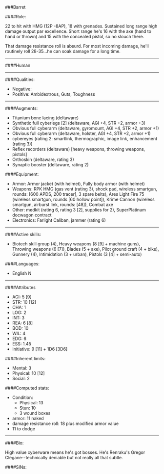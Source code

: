 ###Barret

####Role:

22 to hit with HMG (12P -8AP), 18 with grenades. Sustained long range high damage output par excellence. Short range he's 16 with the axe (hand to hand or thrown) and 15 with the concealed pistol, so no slouch there.

That damage resistance roll is absurd. For most incoming damage, he'll routinely roll 28-35...he can soak damage for a long time.

____
####Human

____
####Qualities:

- Negative: 
- Positive: Ambidextrous, Guts, Toughness

____
####Augments:

- Titanium bone lacing (deltaware)
- Synthetic full cyberlegs \[2\] (deltaware, AGI +4, STR +2, armor +3)
- Obvious full cyberarm (deltaware, gyromount, AGI +4, STR +2, armor +1)
- Obvious full cyberarm (deltaware, holster, AGI +4, STR +2, armor +1)
- cybereyes (rating 2: smartlink, thermographic, image link, enhancement (rating 3))
- Reflex recorders (deltaware) [heavy weapons, throwing weapons, pistols]
- Orthoskin (deltaware, rating 3)
- Synaptic booster (deltaware, rating 2)


####Equipment:

- Armor: Armor jacket (with helmet), Fully body armor (with helmet)
- Weapons: RPK HMG (gas vent (rating 3), shock pad, wireless smartgun, rounds: [600 APDS, 200 tracer], 3 spare belts), Ares Light Fire 75 (wireless smartgun, rounds [60 hollow point]), Krime Cannon (wireless smartgun, airburst link, rounds: [48]), Combat axe
- Other: medkit (rating 6, rating 3 [2], supplies for 2), SuperPlatinum docwagon contract
- Electronics: Farlight Caliban, jammer (rating 6)

____
####Active skills:

- Biotech skill group (4), Heavy weapons (8 [9] + machine guns), Throwing weapons (6 [7]), Blades (5 + axe), Pilot ground craft (4 + bike), Gunnery (4), Intimidation (3 + urban), Pistols (3 [4] + semi-auto)

####Languages:

- English N

____
####Attributes

- AGI: 5 [9]
- STR: 10 [12]
- CHA: 1
- LOG: 2
- INT: 3
- REA: 6 [8]
- BOD: 10
- WIL: 4
- EDG: 6
- ESS: 1.45
- Initiative: 9 [11] + 1D6 [3D6]

####Inherent limits:

- Mental: 3
- Physical: 10 [12]
- Social: 2

####Computed stats:

- Condition:
	- Physical: 13
	- Stun: 10
	- 3 wound boxes
- armor: 11 naked
- damage resistance roll: 18 plus modified armor value
- 11 to dodge

____
####Bio:

High value cyberware means he's got bosses. He's Renraku's Gregor Clegane--technically deniable but not really all that subtle. 

####SINs:

